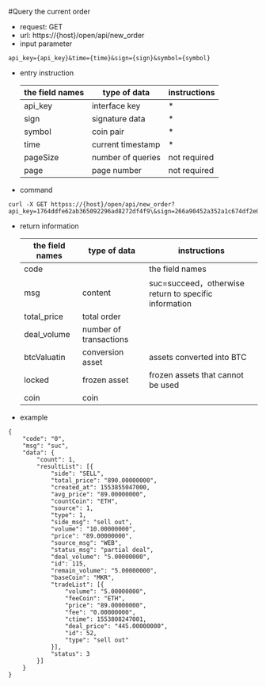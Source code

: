 #Query the current order
- request: GET
- url: https://{host}/open/api/new_order
- input parameter 
```
api_key={api_key}&time={time}&sign={sign}&symbol={symbol}
```
- entry instruction

  | the field names | type of data | instructions |
  | --- | --- | --- |
  | api_key | interface key | * |
  | sign | signature data | * |
  | symbol | coin pair | * |
  | time | current timestamp | * |
  | pageSize | number of queries | not required |
  | page | page number | not required |

- command
```
curl -X GET httpss://{host}/open/api/new_order?api_key=1764ddfe62ab365092296ad8272df4f9\&sign=266a90452a352a1c674df2e0b18cc9e9\&time=1554184381\&symbol=mkreth\&pageSize=10\&page=1
```

- return information

    | the field names | type of data | instructions |
    | --- | --- | --- |
    | code | | the field names | type of data | instructions |
    | msg | content | suc=succeed，otherwise return to specific information |
    | total_price | total order | &nbsp; |
    | deal_volume | number of transactions | &nbsp; |
    | btcValuatin | conversion asset | assets converted into BTC |
    | locked | frozen asset  | frozen assets that cannot be used |
    | coin | coin | &nbsp; |
    
- example
```
{
	"code": "0",
	"msg": "suc",
	"data": {
		"count": 1,
		"resultList": [{
			"side": "SELL",
			"total_price": "890.00000000",
			"created_at": 1553855047000,
			"avg_price": "89.00000000",
			"countCoin": "ETH",
			"source": 1,
			"type": 1,
			"side_msg": "sell out",
			"volume": "10.00000000",
			"price": "89.00000000",
			"source_msg": "WEB",
			"status_msg": "partial deal",
			"deal_volume": "5.00000000",
			"id": 115,
			"remain_volume": "5.00000000",
			"baseCoin": "MKR",
			"tradeList": [{
				"volume": "5.00000000",
				"feeCoin": "ETH",
				"price": "89.00000000",
				"fee": "0.00000000",
				"ctime": 1553808247001,
				"deal_price": "445.00000000",
				"id": 52,
				"type": "sell out"
			}],
			"status": 3
		}]
	}
}
```
